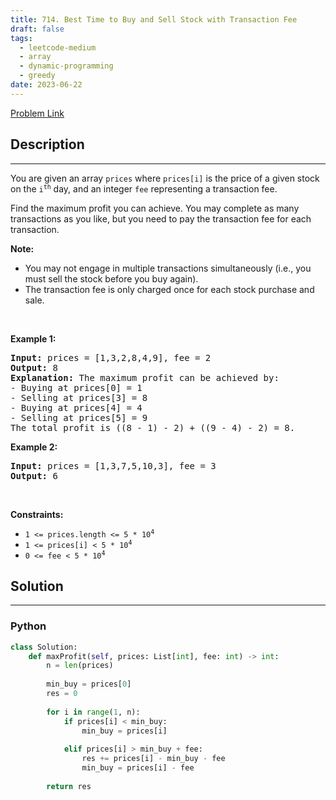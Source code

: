 ```yaml
---
title: 714. Best Time to Buy and Sell Stock with Transaction Fee
draft: false
tags: 
  - leetcode-medium
  - array
  - dynamic-programming
  - greedy
date: 2023-06-22
---
```


[Problem Link](https://leetcode.com/problems/best-time-to-buy-and-sell-stock-with-transaction-fee/)

## Description

---
<p>You are given an array <code>prices</code> where <code>prices[i]</code> is the price of a given stock on the <code>i<sup>th</sup></code> day, and an integer <code>fee</code> representing a transaction fee.</p>

<p>Find the maximum profit you can achieve. You may complete as many transactions as you like, but you need to pay the transaction fee for each transaction.</p>

<p><strong>Note:</strong></p>

<ul>
	<li>You may not engage in multiple transactions simultaneously (i.e., you must sell the stock before you buy again).</li>
	<li>The transaction fee is only charged once for each stock purchase and sale.</li>
</ul>

<p>&nbsp;</p>
<p><strong class="example">Example 1:</strong></p>

<pre>
<strong>Input:</strong> prices = [1,3,2,8,4,9], fee = 2
<strong>Output:</strong> 8
<strong>Explanation:</strong> The maximum profit can be achieved by:
- Buying at prices[0] = 1
- Selling at prices[3] = 8
- Buying at prices[4] = 4
- Selling at prices[5] = 9
The total profit is ((8 - 1) - 2) + ((9 - 4) - 2) = 8.
</pre>

<p><strong class="example">Example 2:</strong></p>

<pre>
<strong>Input:</strong> prices = [1,3,7,5,10,3], fee = 3
<strong>Output:</strong> 6
</pre>

<p>&nbsp;</p>
<p><strong>Constraints:</strong></p>

<ul>
	<li><code>1 &lt;= prices.length &lt;= 5 * 10<sup>4</sup></code></li>
	<li><code>1 &lt;= prices[i] &lt; 5 * 10<sup>4</sup></code></li>
	<li><code>0 &lt;= fee &lt; 5 * 10<sup>4</sup></code></li>
</ul>


## Solution

---
### Python
``` py title='best-time-to-buy-and-sell-stock-with-transaction-fee'
class Solution:
    def maxProfit(self, prices: List[int], fee: int) -> int:
        n = len(prices)
        
        min_buy = prices[0]
        res = 0
        
        for i in range(1, n):
            if prices[i] < min_buy:
                min_buy = prices[i]
            
            elif prices[i] > min_buy + fee:
                res += prices[i] - min_buy - fee
                min_buy = prices[i] - fee
        
        return res
```

